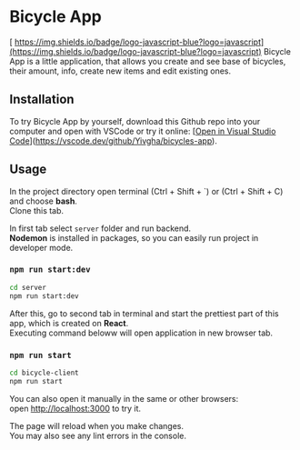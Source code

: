# Bicycle App

[ https://img.shields.io/badge/logo-javascript-blue?logo=javascript](https://img.shields.io/badge/logo-javascript-blue?logo=javascript)
Bicycle App is a little application, that allows you create and see base of bicycles, their amount, info, create new items and edit existing ones.

## Installation

To try Bicycle App by yourself, download this Github repo into your computer and open with VSCode or try it online: [[Open in Visual Studio Code](https://open.vscode.dev/badges/open-in-vscode.svg)](https://vscode.dev/github/Yivgha/bicycles-app).

## Usage

In the project directory open terminal (Ctrl + Shift + `) or (Ctrl + Shift + C) and choose **bash**. \
Clone this tab.

In first tab select `server` folder and run backend. \
**Nodemon** is installed in packages, so you can easily run project in developer mode.

### `npm run start:dev`

```bash
cd server
npm run start:dev
```

After this, go to second tab in terminal and start the prettiest part of this app, which is created on **React**. \
Executing command beloww will open application in new browser tab.

### `npm run start`

```bash
cd bicycle-client
npm run start
```

You can also open it manually in the same or other browsers: \
open [http://localhost:3000](http://localhost:3000) to try it.

The page will reload when you make changes.\
You may also see any lint errors in the console.
